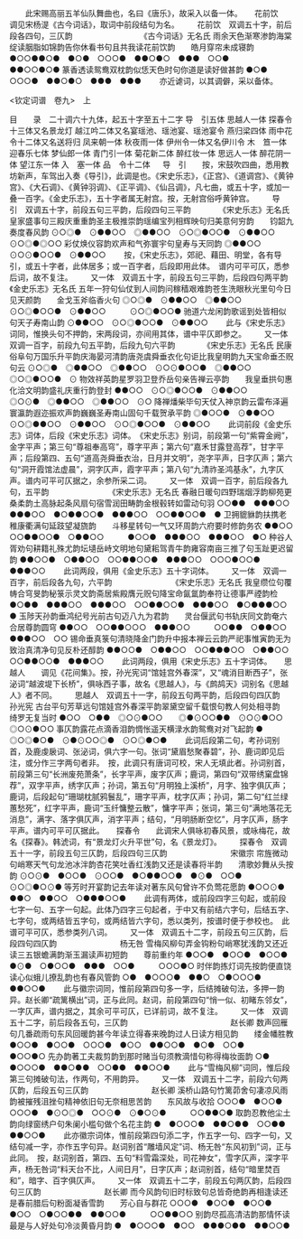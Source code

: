<!-- { "loadSidebar": true } -->
 　　此宋赐高丽五羊仙队舞曲也，名曰《唐乐》，故采入以备一体。 
　
花前饮　　调见宋杨湜《古今词话》，取词中前段结句为名。
　　花前饮　双调五十字，前后段各四句，三仄韵　　　　　　　　　《古今词话》无名氏
雨余天色渐寒渗韵海棠绽读胭脂如锦韵告你休看书句且共我读花前饮韵　　皓月穿帘未成寝韵
●○○●●○●　●○●　○○○●　●●○●○　●●●　○○●　　　●●○○●○●
篆香透读鸳鸯双枕韵似恁天色时句你道是读好做甚韵
●○●　○○○●　●●○●○　●●●　●●●
 　　亦近谑词，以其调僻，采以备体。 
 




<钦定词谱　卷九>　上



目　　录　二十调六十九体，起五十字至五十二字
导　引五体
思越人一体
探春令十三体又名景龙灯
越江吟二体又名宴瑶池、瑶池宴、瑶池宴令
燕归梁四体
雨中花令十二体又名送将归
凤来朝一体
秋夜雨一体
伊州令一体又名伊川令
木　笪一体
迎春乐七体
梦仙郎一体
青门引一体
菊花新二体
醉红妆一体
思远人一体
醉花阴一体
望江东一体
入　塞一体
品　令十二体
　
导　引　　按，宋鼓吹四曲，悉用教坊新声，车驾出入奏《导引》，此调是也。《宋史乐志》，《正宫》、《道调宫》、《黄钟宫》、《大石调》、《黄钟羽调》、《正平调》、《仙吕调》，凡七曲，或五十字，或加一叠一百字。《金史乐志》，五十字者属无射宫。按，无射宫俗呼黄钟宫。
　　导　引　双调五十字，前段五句三平韵，后段四句三平韵　　　　《宋史乐志》无名氏
皇家盛事句三殿庆重重韵圣主极推崇韵瑶编宝列相辉映句归美意何穷韵　　钧韶九奏度春风韵
⊙○◎●　⊙●●○○　◎●●○○　⊙○◎●○○●　⊙●●○○　　　⊙○◎●◎○○
彩仗焕仪容韵欢声和气弥寰宇句皇寿与天同韵
◎●●○○　⊙○⊙●○○●　⊙●●○○
 　　按，《宋史乐志》，郊祀、藉田、明堂，各有导引，或五十字者，此体居多；或一百字者，后段即用此体。　谱内可平可仄，悉参后词，故不复注。 
　　又一体　双调五十字，前段五句三平韵，后段四句两平韵　　　　《金史乐志》无名氏
五年一狩句仙仗到人间韵问稼穑艰难韵苍生洗眼秋光里句今日见天颜韵　　金戈玉斧临香火句
◎○◎●　⊙●●○○　◎●●○○　⊙○◎●○○●　⊙●●○○　　　⊙○◎●○○●
驰道六龙闲韵歌谣到处皆相似句天子寿南山韵
⊙●●○○　⊙○◎●○○●　⊙●●○○
 　　此与《宋史乐志》词同，惟换头句不押韵，宋两段词，亦间用其体，谱中平仄即参之。 
　　又一体　双调一百字，前段九句五平韵，后段九句六平韵　　　　《宋史乐志》无名氏
民康俗阜句万国乐升平韵庆海晏河清韵唐尧虞舜垂衣化句讵比我皇明韵九天宝命垂丕贶句云
⊙○◎●　◎●●○○　◎●●○○　⊙○⊙●○○●　◎●●○○　◎○◎●○○●　⊙
物效祥英韵星罗羽卫登乔岳句亲告禅云亭韵　　我皇垂拱句惠化洽文明韵盛礼庆重行韵登封
●●○○　⊙○◎●○○●　⊙●●○○　　　◎○⊙●　◎●●○○　◎●●○○　⊙○
降禅燔柴毕句天仗入神京韵云雷布泽遍寰瀛韵遐迩振欢声韵巍巍圣寿南山固句千载贺承平韵 
◎●○○●　⊙●●○○　⊙○◎●●○○　⊙●●○○　⊙○◎●○○●　⊙●●○○
 　　此词前段《金史乐志》词体，后段《宋史乐志》词体。　《宋史乐志》别词，前段第一句“紫霄金阙”，金字平声；第三句“尊祖奉高穹”，尊字平声；第六句“嘉禾甘露登高荐”，甘字平声；后段第四、五句“道高尧舜垂衣治，日月并文明”，尧字平声，日字仄声；第六句“洞开霞馆法虚晨”，洞字仄声，霞字平声；第八句“九清祚圣鸿基永”，九字仄声。谱内可平可仄据之，余参所采二词。 
　　又一体　双调一百字，前后段各九句，五平韵　　　　　　　　《宋史乐志》无名氏
春融日暖句四野瑞烟浮韵柳苑更桑柔韵土高脉起条风扇句宿雪润田畴韵金根毂转如雷动句羽
○○●●　●●●○○　●●●○○　●○●●○○●　●●●○○　○○●●○○●　●
卫拥貔貅韵扶携老稚康衢满句延跂望凝旒韵　　斗移星转句一气又环周韵六府要时修韵务农
●●○○　○○●●○○●　○●●○○　　　●○○●　●●●○○　●●●○○　●○
种谷人胥劝句耕籍礼殊尤韵坛壝岳峙文明地句黛耜驾青牛韵雍容南亩三推了句玉趾更迟留韵 
●●○○●　○●●○○　○○●●○○●　●●●○○　○○○●○○●　●●●○○
 　　此词两段，俱用《金史乐志》五十字词体。 
　　又一体　双调一百字，前后段各九句，六平韵　　　　　　　　《宋史乐志》无名氏
我皇缵位句覆帱合穹旻韵秘箓示灵文韵斋居紫殿膺元贶句降宝命氤氲韵奉符让德事严禋韵检
●○●●　●●●○○　●●●○○　○○●●○○●　●●●○○　●○●●●○○　●
玉陟天孙韵垂鸿纪号光前古句迈八九为君韵　　灵台偃武句书轨庆同文韵奄六合居尊韵圆穹
●●○○　○○●●○○○　●●●○○　　　○○●●　○●●○○　●●●○○　○○
锡命垂真箓句清晓降金门韵升中报本禅云云韵严祀事惟寅韵无为致治真清净句见反朴还醇韵 
●●○○●　○●●○○　○○●●●○○　○●●○○　○○●●○○●　●●●○○
 　　此词两段，俱用《宋史乐志》五十字词体。 
　
思越人　　调见《花间集》。按，孙光宪词“馆娃宫外春深”，又“魂消目断西子”，张泌词“越波堤下长桥”，俱咏西子事，故名《思越人》，与《鹧鸪天》词别名《思越人》者不同。
　　思越人　双调五十一字，前段五句两平韵，后段四句四仄韵　　　　　　　　孙光宪
古台平句芳草远句馆娃宫外春深平韵翠黛空留千载恨句教人何处相寻韵　　　绮罗无复当时
●○○　○●●　◎○⊙●○○　　◎●⊙○○●●　⊙○⊙●○○　　　　◎○⊙●○○
事仄韵露花点滴香泪韵惆怅遥天横渌水韵鸳鸯对对飞起韵
●　　◎○◎●○●　⊙●⊙○○◎●　⊙○◎●○●
 　　此词后段第二句，考孙词别首，及鹿虔扆词、张泌词，俱六字一句。张词“黛眉愁聚春碧”，孙、鹿词即见后注，或分作三字两句者非。　按，此调只有唐词可校，宋人无填此者。孙词别首，前段第三句“长洲废苑萧条”，长字平声，废字仄声；鹿词，第四句“双带绣窠盘锦荐”，双字平声，绣字仄声；孙词，第五句“月明独上溪桥”，月字、独字俱仄声；鹿词，后段起句“珊瑚枕腻鸦鬟乱”，珊字平声，枕字仄声；孙词，第二句“红兰绿蕙愁死”，红字平声，鹿词“玉纤慵整云散”，慵字平声；张词，第三句“满地落花无消息”，满字、落字俱仄声，消字平声；结句，“月明肠断空忆”，月字仄声，肠字平声。谱内可平可仄据此。 
　
探春令　　此调宋人俱咏初春风景，或咏梅花，故名《探春》。韩淲词，有“景龙灯火升平世”句，名《景龙灯》。
　　探春令　双调五十一字，前段五句三仄韵，后段四句三仄韵　　　　　　　　宋徽宗
帘旌微动句峭寒天气句龙池冰泮韵杏花笑吐香红浅韵又还是读春将半韵　　清歌妙舞从头按韵
⊙○⊙●　●○○●　⊙○○●　●○●●○○●　●⊙●　○○●　　　⊙○◎●○⊙●
等芳时开宴韵记去年读对著东风句曾许不负莺花愿韵
●○○⊙●　●●○　●●○○　○●●●○○●
 　　此调有两体，或前段四字三句起，或前段七字一句、五字一句起。此体乃四字三句起者，于中又有前结六字句，后结五字、七字句，或两结皆五字句，或两结皆六字句，悉以类列，按谱时便于参校也。　此谱可平可仄，悉参类列八词。 
　　又一体　双调五十二字，前段五句三仄韵，后段四句四仄韵　　　　　　　　杨无咎
雪梅风柳句弄金钩粉句峭寒犹浅韵又还近读三五银蟾满韵渐玉漏读声初短韵　　尊前重约年
●○○●　●○○●　●○○●　●⊙●　○●○○●　●●●　○○●　　　○○○●○
时伴韵拣灯词先按韵便直饶读心似蛾儿撩乱韵也有春风管韵
○●　●○○○●　●●○　○●○○○●　●●○○●
 　　此与徽宗词同，惟前段第四句多一字，后结摊破句法，多押一韵异。赵长卿“疏篱横出”词，正与此同。赵词，前段第四句“悄一似、初睹东邻女”，一字仄声，谱内据之，其余可平可仄，已详前词，故不复注。 
　　又一体　双调五十二字，前后段各五句，三仄韵　　　　　　　　　　　　　赵长卿
数声回雁句几番疏雨句东风回暖韵甚今年读立得春来晚韵过人日读方相见韵　　缕金幡胜教
●○○●　●○○●　○○○●　●○○　●●○○●　●○●　○○●　　　●○○●○
先办韵著工夫裁剪韵到那时赌当句须教滴惜句称得梅妆面韵
○●　●○○○●　●●○●●　○○●●　●●○○●
 　　此与“雪梅风柳”词同，惟后段第三句摊破句法，作两句，不用韵异。 
　　又一体　双调五十二字，前段六句两仄韵，后段五句三仄韵　　　　　　　　赵长卿
溪桥山路句竹篱茆舍句凄凉风雨韵被摧残沮挫句精神依旧句无奈相思苦韵　　东风故与收拾
○○○●　●○○●　○○○●　●⊙○◎●　○○⊙●　⊙●○⊙●　　　○○●●○●
取韵忍教他尘土韵向绿窗绣户句朱阑小槛句做个名花主韵
●　●○○○●　●●○●●　○○●●　●●○○●
 　　此亦徽宗词体，惟前段第四句添二字，作五字一句、四字一句，又结句减一字，亦作五字句异。赵词别首“雕墙风定”词、杨无咎“东风初到”词，正与此同。　按，赵词别首，第四、五句“料雪霜深处，司花神女”，雪字仄声，深字平声，杨无咎词“料天台不比，人间日月”，日字仄声；赵词别首，结句“暗里焚百和”，暗字、百字俱仄声。 
　　又一体　双调五十二字，前段五句两仄韵，后段四句三仄韵　　　　　　　　赵长卿
而今风韵句旧时标致句总皆奇绝韵再相逢读还是春前腊后句粉面凝香雪韵　　芳心自与群花
○○○●　●○○●　●○○●　●○○　○●○○●●　●●○○●　　　○○●●○○
别韵尽孤高清洁韵那情怀读最是与人好处句冷淡黄昏月韵
●　●○○○●　●○○　●●●○●●　●●○○●
